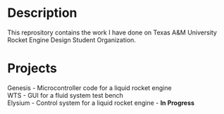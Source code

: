 # Description
This reprository contains the work I have done on Texas A&M University Rocket Engine Design Student Organization.

# Projects
Genesis - Microcontroller code for a liquid rocket engine\
WTS - GUI for a fluid system test bench\
Elysium - Control system for a liquid rocket engine - __In Progress__
